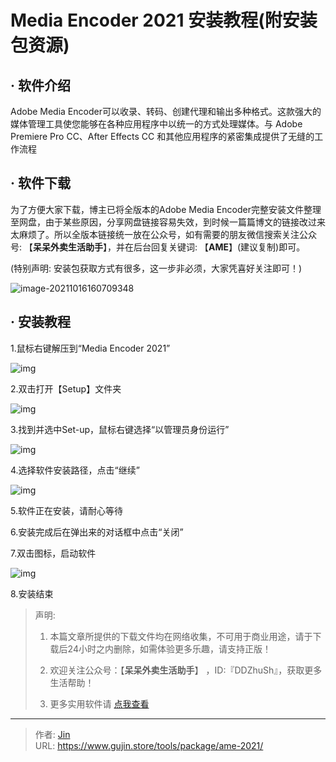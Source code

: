 # Media Encoder 2021 安装教程(附安装包资源)


## · 软件介绍
Adobe Media Encoder可以收录、转码、创建代理和输出多种格式。这款强大的媒体管理工具使您能够在各种应用程序中以统一的方式处理媒体。与 Adobe Premiere Pro CC、After Effects CC 和其他应用程序的紧密集成提供了无缝的工作流程

## · 软件下载
为了方便大家下载，博主已将全版本的Adobe Media Encoder完整安装文件整理至网盘，由于某些原因，分享网盘链接容易失效，到时候一篇篇博文的链接改过来太麻烦了。所以全版本链接统一放在公众号，如有需要的朋友微信搜索关注公众号: 【**呆呆外卖生活助手**】，并在后台回复关键词: 【**AME**】(建议复制)即可。

(特别声明: 安装包获取方式有很多，这一步非必须，大家凭喜好关注即可！)

![image-20211016160709348](https://img.gujin.store/img/image-20211016160709348.png)

## · 安装教程

1.鼠标右键解压到“Media Encoder 2021”

![img](https://img.gujin.store/img/v2-8481ffec2e9337463467eebb6770b1d9_720w.png)

2.双击打开【Setup】文件夹

![img](https://img.gujin.store/img/v2-7076d11aa3a9572ec97f96c3f09bbde4_720w.png)



3.找到并选中Set-up，鼠标右键选择“以管理员身份运行”

![img](https://img.gujin.store/img/v2-075fe22e5205a47e7b6f2477bc5440ce_720w.png)



4.选择软件安装路径，点击“继续”

![img](https://img.gujin.store/img/v2-5c7ab7bd7684d5052665353292b23ae9_720w.png)

5.软件正在安装，请耐心等待

6.安装完成后在弹出来的对话框中点击“关闭”

7.双击图标，启动软件

![img](https://img.gujin.store/img/v2-2bda3ef31099ceeada3c2d6c4eda85eb_720w.png)

8.安装结束




> 声明: 
>
> 1. 本篇文章所提供的下载文件均在网络收集，不可用于商业用途，请于下载后24小时之内删除，如需体验更多乐趣，请支持正版！
>
> 2. 欢迎关注公众号：【**呆呆外卖生活助手**】 ，ID:『DDZhuSh』，获取更多生活帮助！
>
> 3. 更多实用软件请  [点我查看](/tools)

---

> 作者: [Jin](https://img.gujin.store/img/favicon.ico)  
> URL: https://www.gujin.store/tools/package/ame-2021/  

